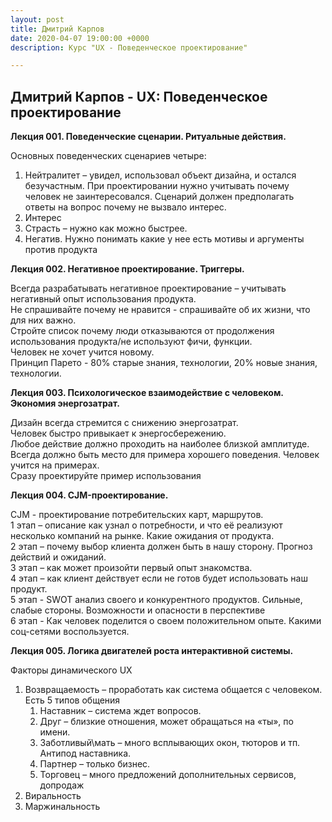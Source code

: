 ```yaml
---
layout: post
title: Дмитрий Карпов 
date: 2020-04-07 19:00:00 +0000
description: Курс "UX - Поведенческое проектирование"

---
```

## Дмитрий Карпов - UX: Поведенческое проектирование

**Лекция 001. Поведенческие сценарии. Ритуальные действия.**

Основных поведенческих сценариев четыре:

1. Нейтралитет – увидел, использовал объект дизайна, и остался безучастным. При проектировании нужно учитывать почему человек не заинтересовался. Сценарий должен предполагать ответы на вопрос почему не вызвало интерес.
2. Интерес
3. Страсть – нужно как можно быстрее.
4. Негатив. Нужно понимать какие у нее есть мотивы и аргументы против продукта

**Лекция 002. Негативное проектирование. Триггеры.**

Всегда разрабатывать негативное проектирование – учитывать негативный опыт использования продукта.  
Не спрашивайте почему не нравится - спрашивайте об их жизни, что для них важно.  
Стройте список почему люди отказываются от продолжения использования продукта/не используют фичи, функции.  
Человек не хочет учится новому.  
Принцип Парето - 80% старые знания, технологии, 20% новые знания, технологии.  

**Лекция 003. Психологическое взаимодействие с человеком. Экономия энергозатрат.**

Дизайн всегда стремится с снижению энергозатрат.  
Человек быстро привыкает к энергосбережению.  
Любое действие должно проходить на наиболее близкой амплитуде.  
Всегда должно быть место для примера хорошего поведения. Человек учится на примерах.  
Сразу проектируйте пример использования  

**Лекция 004. CJM-проектирование.**

CJM - проектирование потребительских карт, маршрутов.  
1 этап – описание как узнал о потребности, и что её реализуют несколько компаний на рынке. Какие ожидания от продукта.  
2 этап – почему выбор клиента должен быть в нашу сторону. Прогноз действий и ожиданий.  
3 этап – как может произойти первый опыт знакомства.  
4 этап – как клиент действует если не готов будет использовать наш продукт.  
5 этап - SWOT анализ своего и конкурентного продуктов. Сильные, слабые стороны. Возможности и опасности в перспективе  
6 этап - Как человек поделится о своем положительном опыте. Какими соц-сетями воспользуется.  

**Лекция 005. Логика двигателей роста интерактивной системы.**

Факторы динамического UX  
1. Возвращаемость – проработать как система общается с человеком. Есть 5 типов общения
   1. Наставник – система ждет вопросов.
   2. Друг – близкие отношения, может обращаться на «ты», по имени.
   3. Заботливый\\мать – много всплывающих окон, тюторов и тп. Антипод наставника.
   4. Партнер – только бизнес.
   5. Торговец – много предложений дополнительных сервисов, допродаж
2. Виральность
3. Маржинальность
